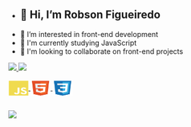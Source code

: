 - ## 👋 Hi, I’m Robson Figueiredo
- 👀 I’m interested in front-end development
- 🌱 I'm currently studying JavaScript
- 💞️ I'm looking to collaborate on front-end projects


<div>
  <a href="https://github.com/robsonfigueiredo-epro">
  <img height="180em" src="https://github-readme-stats.vercel.app/api?username=robsonfigueiredo-epro&show_icons=true&theme=gotham&include_all_commits=true&count_private=true"/>
  <img height="180em" src="https://github-readme-stats.vercel.app/api/top-langs/?username=robsonfigueiredo-epro&layout=compact&langs_count=7&theme=gotham"/>
</div>
<div style="display: inline_block"><br>
  <img align="center" alt="Robson-Js" height="30" width="40" src="https://raw.githubusercontent.com/devicons/devicon/master/icons/javascript/javascript-plain.svg">
  <img align="center" alt="Robson-HTML" height="30" width="40" src="https://raw.githubusercontent.com/devicons/devicon/master/icons/html5/html5-original.svg">
  <img align="center" alt="Robson-CSS" height="30" width="40" src="https://raw.githubusercontent.com/devicons/devicon/master/icons/css3/css3-original.svg">
  
</div>
  
  ##
 
<div> 
  <a href="https://www.linkedin.com/in/robson-figueiredo-epro/" target="_blank"><img src="https://img.shields.io/badge/-LinkedIn-%230077B5?style=for-the-badge&logo=linkedin&logoColor=white" target="_blank"></a> 

 
</div>
